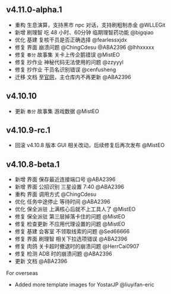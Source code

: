 ## v4.11.0-alpha.1

- 重构 生息演算，支持黑市 npc 对话，支持刷粗制赤金 @WLLEGit
- 新增 刷理智 吃 48 小时、60分钟 临期理智药功能 @bigqiao
- 优化 基建 复核干员是否正确选择 @fearlessxjdx
- 修复 界面 崩溃问题 @ChingCdesu @ABA2396 @lhhxxxxx
- 修复 `春分` 故事集 关卡上传企鹅错误 @MistEO
- 修复 抄作业 神秘代码无法使用的问题 @zzyyyl
- 修复 抄作业 干员名识别错误 @cenfusheng
- 迁移 文档 至[官网](https://maa.plus/docs/)，主仓库内不再更新 @ABA2396


## v4.10.10

- 更新 `春分` 故事集 游戏数据 @MistEO

## v4.10.9-rc.1

- 回滚 v4.10.8 版本 GUI 相关改动，后续修复后再次发布 @MistEO

## v4.10.8-beta.1

- 新增 界面 保存最近连接端口号 @ABA2396
- 新增 界面 公招识别 三星设置 7:40 @ABA2396
- 重构 界面 调用方式 @ChingCdesu
- 优化 任务中途停止 等待时间 @ABA2396
- 优化 保全派驻 上满核心后就不上工具人了 @MistEO
- 修复 保全派驻 第三层掉落卡住的问题 @MistEO
- 修复 检查更新 不应用代理设置的问题 @MistEO
- 修复 基建 会客室 不领取线索的问题 @Sed66666
- 修复 界面 刷理智 相关下拉选项错误 @ABA2396
- 修复 肉鸽 关卡超时撤退时的崩溃问题 @HerrCai0907
- 修复 检测 ADB 时的崩溃问题 @ABA2396
- 更新 文档 @ABA2396

For overseas

- Added more template images for YostarJP @liuyifan-eric
